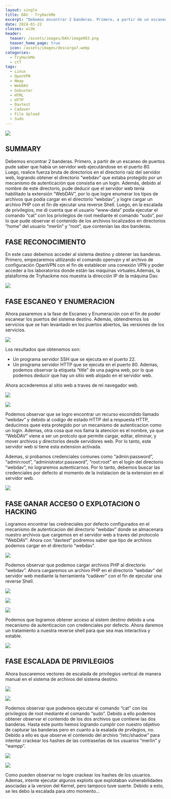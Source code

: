 ```yaml
---
layout: single
title: DAV - TryHackMe
excerpt: "Debemos encontrar 2 banderas. Primero, a partir de un escaneo de puertos pude saber que había un servidor web ejecutándose en el puerto 80. Luego, realice fuerza bruta de directorios en el directorio raíz del servidor web, logrando obtener el directorio “webdav” que estaba protegido por un mecanismo de autenticación que consistía en un login. Además, debido al nombre de este directorio, pude deducir que el servidor web tenía habilitado la extensión “WebDAV”, por lo que logre enumerar los tipos de archivos que podía cargar en el directorio “webdav”, y logre cargar un archivo PHP con el fin de ejecutar una reverse Shell. Luego, en la escalada de privilegios, me di cuenta que el usuario “www-data” podía ejecutar el comando “cat” con los privilegios de root mediante el comando “sudo”, por lo que pude observar el contenido de los archivos localizados en directorios “home” del usuario “merlin” y “root”, que contenían las dos banderas."
date: 2024-01-22	
classes: wide
header:
  teaser: /assets/images/DAV/image003.png
  teaser_home_page: true
  icon: /assets/images/descarga7.webp
categories:
  - TryHackMe
  - ctf
tags:
  - Linux  
  - OpenVPN
  - Nmap
  - WebDAV
  - Gobuster
  - HTML
  - HTTP
  - Davtest
  - Cadaver
  - File Upload
  - Sudo
---
```


![](/assets/images/DAV/image001.png)

## SUMMARY

Debemos encontrar 2 banderas. Primero, a partir de un escaneo de puertos pude saber que había un servidor web ejecutándose en el puerto 80. Luego, realice fuerza bruta de directorios en el directorio raíz del servidor web, logrando obtener el directorio “webdav” que estaba protegido por un mecanismo de autenticación que consistía en un login. Además, debido al nombre de este directorio, pude deducir que el servidor web tenía habilitado la extensión “WebDAV”, por lo que logre enumerar los tipos de archivos que podía cargar en el directorio “webdav”, y logre cargar un archivo PHP con el fin de ejecutar una reverse Shell. Luego, en la escalada de privilegios, me di cuenta que el usuario “www-data” podía ejecutar el comando “cat” con los privilegios de root mediante el comando “sudo”, por lo que pude observar el contenido de los archivos localizados en directorios “home” del usuario “merlin” y “root”, que contenían las dos banderas.

## FASE RECONOCIMIENTO

En este caso debemos acceder al sistema destino y obtener las banderas. Primero, empezaremos utilizando el comando openvpn y el archivo de configuración OpenVPN con el fin de establecer una conexión VPN y poder acceder a los laboratorios donde están las máquinas virtuales.Además, la plataforma de Tryhackme nos muestra la dirección IP de la máquina Dav.

![](/assets/images/DAV/image005.png)

## FASE ESCANEO Y ENUMERACION

Ahora pasaremos a la fase de Escaneo y Enumeración con el fin de poder escanear los puertos del sistema destino. Además, obtendremos los servicios que se han levantado en los puertos abiertos, las versiones de los servicios.

![](/assets/images/DAV/image007.png)

Los resultados que obtenemos son:
- Un programa servidor SSH que se ejecuta en el puerto 22.
- Un programa servidor HTTP que se ejecuta en el puerto 80. Ademas, podemos observar la etiqueta “title” de una pagina web, por lo que podemos deducir que hay un sitio web alojado en el servidor web.

Ahora accederemos al sitio web a traves de mi navegador web.

![](/assets/images/DAV/image009.png)

![](/assets/images/DAV/image011.png)

Podemos observar que se logro encontrar un recurso escondido llamado “webdav” y debido al codigo de estado HTTP del a respuesta HTTP, deducimos quee esta protegido por un mecanismo de autenticacion como un login. Ademas, otra cosa que nos llama la atencion es el nombre, ya que “WebDAV” viene a ser un protcolo que permite cargar, editar, eliminar, y mover archivos y directorios desde servidores web. Por lo tanto, este servidor web si tiene esta extension activada.

Ademas, si probamos credenciales comunes como “admin:password”, “admin:root”, “administrator:password”, “root:root” en el login del directorio “webdav”, no lograremos autenticarnos. Por lo tanto, debemos buscar las credenciales por defecto al momento de la instalacion de la extension en el servidor web.

![](/assets/images/DAV/image013.png)

## FASE GANAR ACCESO O EXPLOTACION O HACKING

Logramos encontrar las credneciales por defecto configurados en el mecanismo de autenticacion del directorio “webdav” donde se almacenara nuestro archivos que cargemos en el servidor web a traves del protocolo “WebDAV”. Ahora con “davtest” podremos saber que tipo de archivos podemos cargar en el directorio “webdav”.

![](/assets/images/DAV/image015.png)

Podemos observar que podemos cargar archivos PHP al directorio “webdav”. Ahora cargaremos un archivo PHP en el directorio “webdav” del servidor web mediante la herramienta “cadáver” con el fin de ejecutar una reverse Shell.

![](/assets/images/DAV/image017.png)

![](/assets/images/DAV/image019.png)

![](/assets/images/DAV/image021.png)

Podemos que logramos obtener acceso al sistem destino debido a una mecanismo de autenticacion con credenciales por defecto. Ahora daremos un tratamiento a nuestra reverse shell para que sea mas interactiva y estable.

![](/assets/images/DAV/image023.png)

## FASE ESCALADA DE PRIVILEGIOS

Ahora buscaremos vectores de escalada de privilegios vertical de manera manual en el sistema de archivos del sistema destino.

![](/assets/images/DAV/image025.png)

![](/assets/images/DAV/image027.png)

Podemos observar que podemos ejecutar el comando “cat” con los privilegios de root mediante el comando “sudo”. Debido a ello podemos obtener observar el contenido de los dos archivos que contiene las dos banderas. Hasta este punto hemos logrando cumplir con nuestro objetivo de capturar las banderas pero en cuanto a la esalada de prvilegios, no. Debido a ello es que observe el contenido del archivo “/etc/shadow” para intentar crackear los hashes de las contraseñas de los usuarios “merlin” y “wampp”.

![](/assets/images/DAV/image029.png)

![](/assets/images/DAV/image031.png)

Como pueden observar no logre crackear los hashes de los usuarios. Ademas, intente ejecutar algunos exploits que explotaban vulnerabilidades asociadas a la version del Kernel, pero tampoco tuve suerte. Debido a esto, se les debo la escalada para otro momento…





